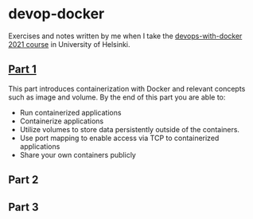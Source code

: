 # devop-docker

Exercises and notes written by me when I take the [devops-with-docker 2021 course](https://devopswithdocker.com/) in University of Helsinki.

## [Part 1](https://github.com/hnliu-git/devop-docker/tree/master/exercises/part1)
This part introduces containerization with Docker and relevant concepts such as image and volume. By the end of this part you are able to:

- Run containerized applications
- Containerize applications
- Utilize volumes to store data persistently outside of the containers.
- Use port mapping to enable access via TCP to containerized applications
- Share your own containers publicly

## Part 2

## Part 3

